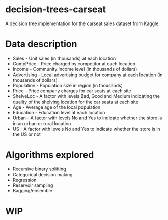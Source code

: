 # decision-trees-carseat
A decision tree implementation for the carseat sales dataset from Kaggle. 

# Data description
* Sales - Unit sales (in thousands) at each location
* CompPrice - Price charged by competitor at each location
* Income - Community income level (in thousands of dollars)
* Advertising - Local advertising budget for company at each location (in thousands of dollars)
* Population - Population size in region (in thousands)
* Price - Price company charges for car seats at each site
* ShelveLoc - A factor with levels Bad, Good and Medium indicating the quality of the shelving location for the car seats at each site
* Age - Average age of the local population
* Education - Education level at each location
* Urban - A factor with levels No and Yes to indicate whether the store is in an urban or rural location
* US - A factor with levels No and Yes to indicate whether the store is in the US or not

# Algorithms explored

* Recursive binary splitting 
* Categorical decision making
* Regression
* Reservoir sampling
* Bagging/ensemble

# WIP
